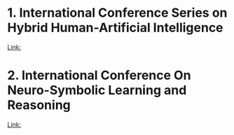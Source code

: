# 1. International Conference Series on Hybrid Human-Artificial Intelligence <br>
[Link:](https://hhai-conference.org/)

# 2. International Conference On Neuro-Symbolic Learning and Reasoning <br>
[Link:](https://neurosymbolic-ai-journal.com/content/about-neurosymbolic-artificial-intelligence)
